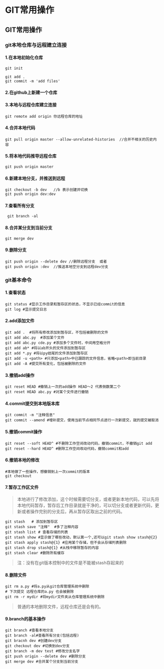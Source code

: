 # GIT常用操作

##  GIT常用操作

### git本地仓库与远程建立连接

#### 1.在本地初始化仓库

```
git init

git add .
git commit -m 'add files'
```

#### 2.在github上新建一个仓库

#### 3.本地与远程仓库建立连接

```
git remote add origin 你远程仓库的地址
```

#### 4.合并本地代码

```
git pull origin master --allow-unrelated-histories  //合并不相关的历史内容
```

#### 5.将本地代码推导远程仓库

```
git push origin master  
```

#### 6.新建本地分支，并推送到远程

```
git checkout -b dev   //b 表示创建并切换
git push origin dev:dev
```

#### 7.查看所有分支

```
 git branch -al 
```

#### 8.合并某分支到当前分支

```
git merge dev
```

#### 9.删除分支

```
git push origin --delete dev //删除远程分支  或者
git push origin :dev  //推送本地空分支到远程dev分支
```

### git基本命令

#### 1.查看状态

```
git status #显示工作目录和暂存区的状态，不显示已经commit的信息
git log #显示提交日志

```

#### 2.add添加文件

```
git add .  #将所有修改添加到暂存区，不包括被删除的文件
git add abc.py  #添加某个文件
git add abc.py cde.py #添加多个文件时，中间用空格分开
git add ab* #将以ab开头的文件添加到暂存区
git add *.py #将以py结尾的文件添加到暂存区
git add -u <path> #只添加<path>中已跟踪的文件信息，省略<path>即当前目录
git add -A #提交所有变化，包括被删除的文件

```

#### 3.撤销add操作

```
git reset HEAD #撤销上一次的add操作 HEAD～2 代表倒数第二个
git reset HEAD abc.py #对某个文件进行撤销

```

#### 4.commit提交到本地版本库

```
git commit -m "注释信息"
git commit --amend #增补提交，使用当前节点相同节点进行一次新提交，就的提交被取消

```

#### 5.撤销commit操作

```
git reset --soft HEAD^ #不删除工作空间改动代码，撤销commit，不撤销git add
git reset --hard HEAD^ #删除工作空间改动代码，撤销commit和add

```

#### 6.撤销本地的修改

```
#本地做了一些操作，想撤销到上一次commit的版本
git checkout

```

#### 7.暂存工作区文件

> 本地进行了修改添加，这个时候需要切分支，或者更新本地代码，可以先将本地代码暂存，暂存后工作目录就是干净的，可以切分支或者更新代码，更新或者操作完别的分支后，再从暂存区取出之前的代码。

```
git stash   # 添加到暂存区
git stash save "注释"  #多了注释内容
git stash list # 查看存储的列表
git stash show #显示做了哪些改动，默认第一个,还可以git stash show stash@{2}
git stash apply stash@{1} #应用某个存储，但不会从存储列表删除
git stash drop stash@{1} #从栈中移除暂存的内容
git stash clear #删除所有缓存

```

> 注：没有在git版本控制中的文件是不能被stash存起来的

#### 8.删除文件

```
git rm a.py #将a.py从git仓库管理系统中删除
# 下次提交 远程仓库的a.py 也会被删除
git rm -r mydir #将mydir文件夹从仓库管理系统中删除

```

> 普通的本地删除文件，远程仓库还是会有的。

#### 9.branch的基本操作

```
git branch #查看本地分支
git branch -al#查看所有分支(包括远程)
git bracnh dev #创建dev分支
git checkout dev #切换到dev分支
git branch -m dev test #修改分支名字
git push origin --delete dev #删除分支
git merge dev #合并某个分支到当前分支

```
